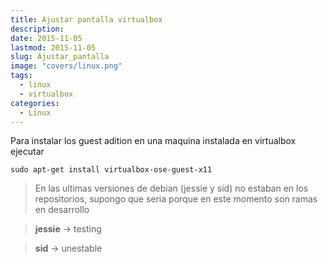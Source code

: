 ```yaml
---
title: Ajustar pantalla virtualbox
description: 
date: 2015-11-05
lastmod: 2015-11-05
slug: Ajustar_pantalla
image: "covers/linux.png"
tags:
  - linux
  - virtualbox
categories:
  - Linux
---
```



Para instalar los guest adition en una maquina instalada en virtualbox ejecutar

`sudo apt-get install virtualbox-ose-guest-x11`


> En las ultimas versiones de debian (jessie y sid) no estaban en los repositorios, supongo que seria porque en este momento son ramas en desarrollo

> **jessie** -> testing

> **sid** -> unestable

